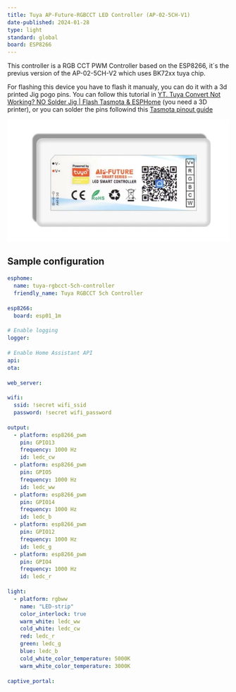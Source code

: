 ```yaml
---
title: Tuya AP-Future-RGBCCT LED Controller (AP-02-5CH-V1)
date-published: 2024-01-28
type: light
standard: global
board: ESP8266
---
```



This controller is a RGB CCT PWM Controller based on the ESP8266, it´s the previus version of the AP-02-5CH-V2 which uses BK72xx tuya chip.

For flashing this device you have to flash it manualy, you can do it with a 3d printed Jig pogo pins. You can follow this tutorial in [YT. Tuya Convert Not Working? NO Solder Jig | Flash Tasmota & ESPHome](https://youtu.be/imKZbhJ8lvU?si=FfhMAgJAtsvwrhut) (you need a 3D printer), or you can solder the pins followind this [Tasmota pinout guide](https://tasmota.github.io/docs/devices/TYWE3S/)

![Product Image](image.png "Product Image")

## Sample configuration

``` yaml
esphome:
  name: tuya-rgbcct-5ch-controller
  friendly_name: Tuya RGBCCT 5ch Controller

esp8266:
  board: esp01_1m

# Enable logging
logger:

# Enable Home Assistant API
api:
ota:

web_server:

wifi:
  ssid: !secret wifi_ssid
  password: !secret wifi_password

output:
  - platform: esp8266_pwm
    pin: GPIO13
    frequency: 1000 Hz
    id: ledc_cw
  - platform: esp8266_pwm
    pin: GPIO5
    frequency: 1000 Hz
    id: ledc_ww
  - platform: esp8266_pwm
    pin: GPIO14
    frequency: 1000 Hz
    id: ledc_b
  - platform: esp8266_pwm
    pin: GPIO12
    frequency: 1000 Hz
    id: ledc_g
  - platform: esp8266_pwm
    pin: GPIO4
    frequency: 1000 Hz
    id: ledc_r

light:
  - platform: rgbww
    name: "LED-strip"
    color_interlock: true
    warm_white: ledc_ww
    cold_white: ledc_cw
    red: ledc_r
    green: ledc_g
    blue: ledc_b
    cold_white_color_temperature: 5000K
    warm_white_color_temperature: 3000K
    
captive_portal:
    
```
